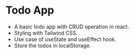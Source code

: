 # Todo App
- A basic todo app with CRUD operation in react.
- Styling with Tailwind CSS.
- Use case of useState and useEffect hook.
- Store the todos in localStorage.
